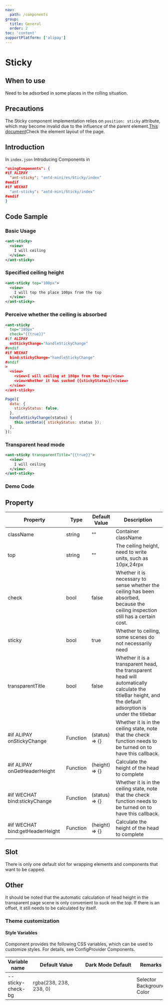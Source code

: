 ```yaml
---
nav:
  path: /components
group:
  title: General
  order: 2
toc: 'content'
supportPlatform: ['alipay']
---
```


# Sticky

## When to use

Need to be adsorbed in some places in the rolling situation.

## Precautions

The Sticky component implementation relies on `position: sticky` attribute, which may become invalid due to the influence of the parent element.[This document](https://developer.mozilla.org/en-US/docs/Web/CSS/position)Check the element layout of the page.

## Introduction

In `index.json` Introducing Components in

```json
"usingComponents": {
#if ALIPAY
  "ant-sticky": "antd-mini/es/Sticky/index"
#endif
#if WECHAT
  "ant-sticky": "antd-mini/Sticky/index"
#endif
}
```

## Code Sample

### Basic Usage

```xml
<ant-sticky>
  <view>
    I will ceiling
  </view>
</ant-sticky>
```

### Specified ceiling height

```xml
<ant-sticky top="100px">
  <view>
    I will top the place 100px from the top
  </view>
</ant-sticky>
```

### Perceive whether the ceiling is absorbed

```xml
<ant-sticky
  top="180px"
  check="{{true}}"
#if ALIPAY
  onStickyChange="handleStickyChange"
#endif
#if WECHAT
  bind:stickyChange="handleStickyChange"
#endif
>
  <view>
    <view>I will ceiling at 180px from the top</view>
    <view>Whether it has sucked {{stickyStatus}}</view>
  </view>
</ant-sticky>
```

```js
Page({
  data: {
    stickyStatus: false,
  },
  handleStickyChange(status) {
    this.setData({ stickyStatus: status });
  },
});
```

### Transparent head mode

```xml
<ant-sticky transparentTitle="{{true}}">
  <view>
    I will ceiling
  </view>
</ant-sticky>
```

### Demo Code

<code src="../../demo/pages/Sticky/index"></code>

## Property

| Property                            | Type     | Default Value         | Description                                                                 |
| ------------------------------- | -------- | -------------- | -------------------------------------------------------------------- |
| className                       | string   | ""             | Container className                                                       |
| top                             | string   | ""             | The ceiling height, need to write units, such as 10px,24rpx                                |
| check                           | bool     | false          | Whether it is necessary to sense whether the ceiling has been absorbed, because the ceiling inspection still has a certain cost.                 |
| sticky                          | bool     | true           | Whether to ceiling, some scenes do not necessarily need                                       |
| transparentTitle                | bool     | false          | Whether it is a transparent head, the transparent head will automatically calculate the titleBar height, and the default adsorption is under the titlebar |
| #if ALIPAY onStickyChange       | Function | (status) => {} | Whether it is in the ceiling state, note that the check function needs to be turned on to have this callback.                  |
| #if ALIPAY onGetHeaderHeight    | Function | (height) => {} | Calculate the height of the head to complete                                                     |
| #if WECHAT bind:stickyChange    | Function | (status) => {} | Whether it is in the ceiling state, note that the check function needs to be turned on to have this callback.                  |
| #if WECHAT bind:getHeaderHeight | Function | (height) => {} | Calculate the height of the head to complete                                                     |

## Slot

There is only one default slot for wrapping elements and components that want to be capped.

## Other

It should be noted that the automatic calculation of head height in the transparent page scene is only convenient to suck on the top. If there is an offset, it still needs to be calculated by itself.

### Theme customization

#### Style Variables

Component provides the following CSS variables, which can be used to customize styles. For details, see ConfigProvider Components.

| Variable name            | Default Value                                                                                                                         | Dark Mode Default                                                                                                                  | Remarks           |
| ----------------- | ------------------------------------------------------------------------------------------------------------------------------ | ------------------------------------------------------------------------------------------------------------------------------- | -------------- |
| --sticky-check-bg | <div style="width: 150px; height: 40px; background-color:rgba(238, 238, 238, 0); color: #333333;">rgba(238, 238, 238, 0)</div> | <div style="width: 150px; height: 40px; background-color: rgba(238, 238, 238, 0); color: #ffffff;">rgba(238, 238, 238, 0)</div> | Selector Background Color |
